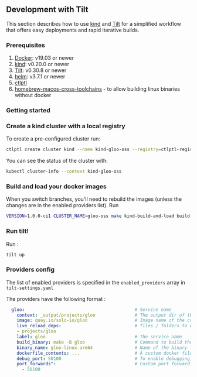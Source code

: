 ## Development with Tilt
This section describes how to use [kind](https://kind.sigs.k8s.io) and [Tilt](https://tilt.dev) for a simplified
workflow that offers easy deployments and rapid iterative builds.

### Prerequisites

1. [Docker](https://docs.docker.com/install/): v19.03 or newer
2. [kind](https://kind.sigs.k8s.io): v0.20.0 or newer
3. [Tilt](https://docs.tilt.dev/install.html): v0.30.8 or newer
4. [helm](https://github.com/helm/helm): v3.7.1 or newer
5. [ctlptl](https://github.com/tilt-dev/ctlptl)
6. [homebrew-macos-cross-toolchains](https://github.com/messense/homebrew-macos-cross-toolchains) - to allow building linux binaries without docker

### Getting started

### Create a kind cluster with a local registry

To create a pre-configured cluster run:

```bash
ctlptl create cluster kind --name kind-gloo-oss --registry=ctlptl-registry
```

You can see the status of the cluster with:

```bash
kubectl cluster-info --context kind-gloo-oss
```

### Build and load your docker images

When you switch branches, you'll need to rebuild the images (unless the changes are in the enabled providers list). Run
```bash
VERSION=1.0.0-ci1 CLUSTER_NAME=gloo-oss make kind-build-and-load build-test-chart build-cli-local
```

### Run tilt!

Run :
```bash
tilt up
```

### Providers config

The list of enabled providers is specified in the `enabled_providers` array in `tilt-settings.yaml`

The providers have the following format :
```yaml
  gloo:                                          # Service name
    context: _output/projects/gloo               # The output dir of the binary
    image: quay.io/solo-io/gloo                  # Image name of the container in the deployment
    live_reload_deps:                            # files / folders to watch. Changes here will trigger a rebuild and reload
    - projects/gloo
    label: gloo                                  # The service name
    build_binary: make -B gloo                   # Command to build the binary
    binary_name: gloo-linux-arm64                # Name of the binary file when built
    dockerfile_contents: ...                     # A custom docker file. This might be required when the base image is different or managing an external project such as envoy
    debug_port: 50100                            # To enable debugging, just add the `debug_port` param to a provider (provided it supports debugging)
    port_forwards":                              # Custom port forwarding. This can include non debug ports such as the envoy admin port
      - 50100
```